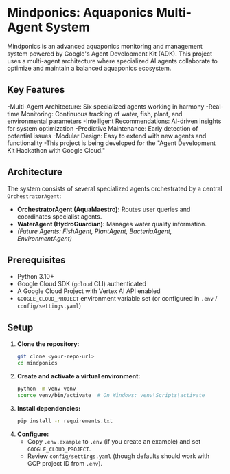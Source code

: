 # Mindponics: Aquaponics Multi-Agent System

Mindponics is an advanced aquaponics monitoring and management system powered by Google's Agent Development Kit (ADK). This project uses a multi-agent architecture where specialized AI agents collaborate to optimize and maintain a balanced aquaponics ecosystem.

## Key Features

-Multi-Agent Architecture: Six specialized agents working in harmony
-Real-time Monitoring: Continuous tracking of water, fish, plant, and environmental parameters
-Intelligent Recommendations: AI-driven insights for system optimization
-Predictive Maintenance: Early detection of potential issues
-Modular Design: Easy to extend with new agents and functionality
-This project is being developed for the "Agent Development Kit Hackathon with Google Cloud."

## Architecture

The system consists of several specialized agents orchestrated by a central `OrchestratorAgent`:
- **OrchestratorAgent (AquaMaestro):** Routes user queries and coordinates specialist agents.
- **WaterAgent (HydroGuardian):** Manages water quality information.
- *(Future Agents: FishAgent, PlantAgent, BacteriaAgent, EnvironmentAgent)*

## Prerequisites

- Python 3.10+
- Google Cloud SDK (`gcloud` CLI) authenticated
- A Google Cloud Project with Vertex AI API enabled
- `GOOGLE_CLOUD_PROJECT` environment variable set (or configured in `.env` / `config/settings.yaml`)

## Setup

1.  **Clone the repository:**
    ```bash
    git clone <your-repo-url>
    cd mindponics
    ```
2.  **Create and activate a virtual environment:**
    ```bash
    python -m venv venv
    source venv/bin/activate  # On Windows: venv\Scripts\activate
    ```
3.  **Install dependencies:**
    ```bash
    pip install -r requirements.txt
    ```
4.  **Configure:**
    - Copy `.env.example` to `.env` (if you create an example) and set `GOOGLE_CLOUD_PROJECT`.
    - Review `config/settings.yaml` (though defaults should work with GCP project ID from `.env`).
